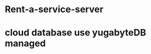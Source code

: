 # Rent-a-service-server

# cloud database use yugabyteDB managed


<!-- 
    "email": "useremail2@gmail.com",
    "password": "user3pass",
    "name": "user2",
    "address": "address2",
    "phone": "phone2",
    "details": "d2" -->
